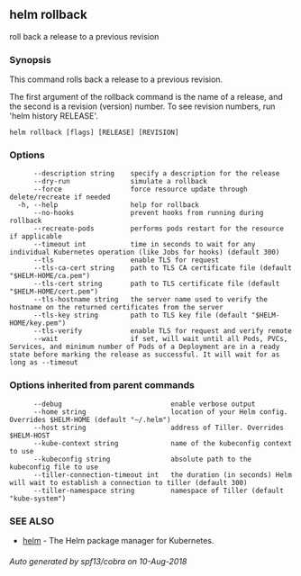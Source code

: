 ## helm rollback

roll back a release to a previous revision

### Synopsis


This command rolls back a release to a previous revision.

The first argument of the rollback command is the name of a release, and the
second is a revision (version) number. To see revision numbers, run
'helm history RELEASE'.


```
helm rollback [flags] [RELEASE] [REVISION]
```

### Options

```
      --description string    specify a description for the release
      --dry-run               simulate a rollback
      --force                 force resource update through delete/recreate if needed
  -h, --help                  help for rollback
      --no-hooks              prevent hooks from running during rollback
      --recreate-pods         performs pods restart for the resource if applicable
      --timeout int           time in seconds to wait for any individual Kubernetes operation (like Jobs for hooks) (default 300)
      --tls                   enable TLS for request
      --tls-ca-cert string    path to TLS CA certificate file (default "$HELM-HOME/ca.pem")
      --tls-cert string       path to TLS certificate file (default "$HELM-HOME/cert.pem")
      --tls-hostname string   the server name used to verify the hostname on the returned certificates from the server
      --tls-key string        path to TLS key file (default "$HELM-HOME/key.pem")
      --tls-verify            enable TLS for request and verify remote
      --wait                  if set, will wait until all Pods, PVCs, Services, and minimum number of Pods of a Deployment are in a ready state before marking the release as successful. It will wait for as long as --timeout
```

### Options inherited from parent commands

```
      --debug                           enable verbose output
      --home string                     location of your Helm config. Overrides $HELM-HOME (default "~/.helm")
      --host string                     address of Tiller. Overrides $HELM-HOST
      --kube-context string             name of the kubeconfig context to use
      --kubeconfig string               absolute path to the kubeconfig file to use
      --tiller-connection-timeout int   the duration (in seconds) Helm will wait to establish a connection to tiller (default 300)
      --tiller-namespace string         namespace of Tiller (default "kube-system")
```

### SEE ALSO

* [helm](../../helm/#helm)	 - The Helm package manager for Kubernetes.

###### Auto generated by spf13/cobra on 10-Aug-2018
